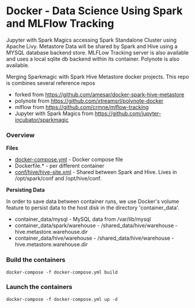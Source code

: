 # Docker - Data Science Using Spark and MLFlow Tracking

Jupyter with Spark Magics accessing Spark Standalone Cluster using Apache Livy. Metastore Data will be shared by Spark and Hive using a MYSQL database backend store. MLFLow Tracking server is also available and uses a local sqlite db backend within its container. Polynote is also available.

Merging Sparkmagic with Spark Hive Metastore docker projects.
This repo is combines several reference repos
* forked from https://github.com/amesar/docker-spark-hive-metastore
* polynote from https://github.com/xtreamsrl/polynote-docker 
* mlflow from https://github.com/crmne/mlflow-tracking 
* Jupyter with Spark Magics from https://github.com/jupyter-incubator/sparkmagic

### Overview

**Files**
  * [docker-compose.yml](docker-compose.yml) - Docker compose file
  * Dockerfile.* - per different container
  * [conf/hive/hive-site.xml](conf/hive-site.xml) - Shared between Spark and Hive. Lives in /opt/spark/conf and /opt/hive/conf.

**Persisting Data**

In order to save data between container runs, we use Docker's volume feature to persist data to the host disk in the directory 'container_data'.
 * container_data/mysql - MySQL data from /var/lib/mysql
 * container_data/spark/warehouse - /shared_data/hive/warehouse - hive.metastore.warehouse.dir
 * container_data/hive/warehouse - /shared_data/hive/warehouse - hive.metastore.warehouse.dir

### Build the containers
```
docker-compose -f docker-compose.yml build
```

### Launch the containers

```
docker-compose -f docker-compose.yml up -d
```

